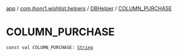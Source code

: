 [app](../../index.md) / [com.jhonr1.wishlist.helpers](../index.md) / [DBHelper](index.md) / [COLUMN_PURCHASE](./-c-o-l-u-m-n_-p-u-r-c-h-a-s-e.md)

# COLUMN_PURCHASE

`const val COLUMN_PURCHASE: `[`String`](https://kotlinlang.org/api/latest/jvm/stdlib/kotlin/-string/index.html)